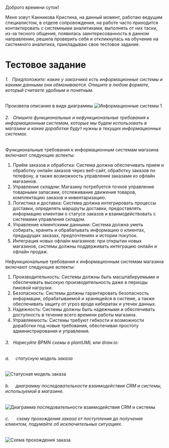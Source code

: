 Доброго времени суток!

Меня зовут Канникова Кристина, на данный момент, работаю ведущим специалистом, в отделе сопровождения, на работе часто приходится контактировать с системными аналитиками, выполнять от них таски, из-за тесного общения, появилась заинтересованность в данном направлении, решила проверить себя и откликнулась на обучение на системного аналитика, прикладываю свое тестовое задание.
# Тестовое задание
###### 1.   Предположите: какие у заказчика есть информационные системы и какими данными они обмениваются. Опишите в любом формате, который считаете удобным и понятным.

Произвела описание в виде диаграммы
![Информационные системы 1](https://github.com/KristiKanni/test_task_sa/assets/45045250/49b5bd88-fdb5-4c73-86a3-ada00ace653f)

###### 2.   Опишите функциональные и нефункциональные требования к информационным системам, которые мы будем использовать в магазине и какие доработки будут нужны в текущих информационных системах.

Функциональные требования к информационным системам магазина включают следующие аспекты:

1. Приём заказов и обработка: Система должна обеспечивать прием и обработку онлайн заказов через веб-сайт, обработку заказов по телефону, а также возможность управления заказами из офлайн магазинов.
2. Управление складом: Магазину потребуется точное управление товарными запасами, отслеживание движения товаров, комплектацию заказов и инвентаризацию.
3. Логистика и доставка: Система должна интегрировать процессы доставки, определять маршруты доставки, предоставлять информацию клиентам о статусе заказов и взаимодействовать с системами управления складом.
4. Управление клиентскими данными: Система должна уметь собирать, хранить и обрабатывать информацию о клиентах, предыдущих заказах, предпочтениях и истории покупок.
5. Интеграция новых офлайн магазинов: при открытии новых магазинов, системы должны поддерживать интеграцию онлайн и офлайн продаж.

Нефункциональные требования к информационным системам магазина включают следующие аспекты:

1. Производительность: Системы должны быть масштабируемыми и обеспечивать высокую производительность даже в периоды пиковой нагрузки.
2. Безопасность: Системы должны гарантировать безопасность информации, обрабатываемой и хранящейся в системе, а также обеспечивать защиту от угроз вроде кибератак и утечек данных.
3. Надежность: Системы должны быть надежными и обеспечивать доступность в течение всего времени работы магазина.
4. Управляемость: Системы требуют гибкости и возможности доработки под новые требования, обеспечивая простоту администрирования и управления.

###### 3.   Нарисуйте BPMN схемы в plantUML или draw.io:

###### a.     статусную модель заказа
![Статусная модель заказа](https://github.com/KristiKanni/test_task_sa/assets/45045250/48d5d467-1d9b-4e30-838b-ab2c7fb51f66)
###### b.     диаграмму последовательности взаимодействия CRM и системы, используемой в магазине.
![Диаграмма последовательности взаимодействия CRM и системы](https://github.com/KristiKanni/test_task_sa/assets/45045250/daacba11-d11b-4758-9c7a-51bc43aa0c0f)
###### c.      схему прохождения заказа от поступления до получения клиентом, подумайте об исключительных ситуациях.
![Схема прохождения заказа](https://github.com/KristiKanni/test_task_sa/assets/45045250/d0dd076c-e14f-477d-8127-e7f89dc805ac)
